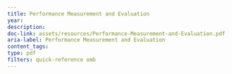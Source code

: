 ```yaml
---
title: Performance Measurement and Evaluation
year: 
description: 
doc-link: assets/resources/Performance-Measurement-and-Evaluation.pdf
aria-label: Performance Measurement and Evaluation
content_tags: 
type: pdf
filters: quick-reference omb
---
```

